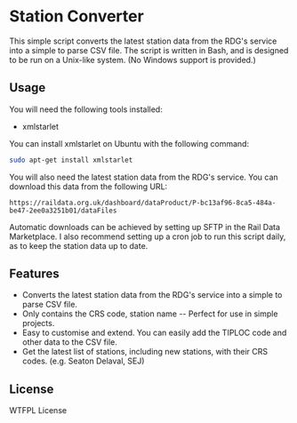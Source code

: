 # Station Converter
This simple script converts the latest station data from the RDG's service into a simple to parse CSV file. The script is written in Bash, and is designed to be run on a Unix-like system. (No Windows support is provided.)

## Usage
You will need the following tools installed:
- xmlstarlet

You can install xmlstarlet on Ubuntu with the following command:
```bash
sudo apt-get install xmlstarlet
```

You will also need the latest station data from the RDG's service. You can download this data from the following URL:
```
https://raildata.org.uk/dashboard/dataProduct/P-bc13af96-8ca5-484a-be47-2ee0a3251b01/dataFiles
```
Automatic downloads can be achieved by setting up SFTP in the Rail Data Marketplace. I also recommend setting up a cron job to run this script daily, as to keep the station data up to date.

## Features
- Converts the latest station data from the RDG's service into a simple to parse CSV file.
- Only contains the CRS code, station name -- Perfect for use in simple projects.
- Easy to customise and extend. You can easily add the TIPLOC code and other data to the CSV file. 
- Get the latest list of stations, including new stations, with their CRS codes. (e.g. Seaton Delaval, SEJ)

## License
WTFPL License

